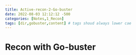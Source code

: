```yaml
---
title: Active-recon-2-Go-buster
date: 2022-08-03 12:12:12 -500
categories: [Notes,1_Recon]
tags: [dir,gobuster,content] # tags shoud always lower cae
---
```


# Recon with Go-buster




